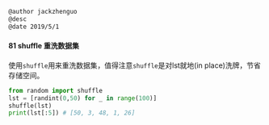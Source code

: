 ```markdown
@author jackzhenguo
@desc 
@date 2019/5/1
```

#### 81 shuffle 重洗数据集

使用`shuffle`用来重洗数据集，值得注意`shuffle`是对lst就地(in place)洗牌，节省存储空间。

```python
from random import shuffle
lst = [randint(0,50) for _ in range(100)]
shuffle(lst)
print(lst[:5]) # [50, 3, 48, 1, 26]
```